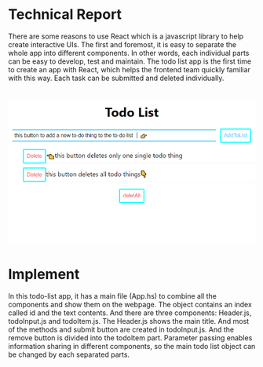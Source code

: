 # Technical Report
There are some reasons to use React which is a javascript library to help create interactive UIs.
The first and foremost, it is easy to separate the whole app into different components. 
In other words, each individual parts can be easy to develop, test and maintain. 
The todo list app is the first time to create an app with React, which helps the frontend team quickly familiar with this way.
Each task can be submitted and deleted individually. 
# ![Energy Grid Map Demo visualisation](image/screenShot1.png)
# Implement
In this todo-list app, it has a main file (App.hs) to combine all the components and show them on the webpage. 
The object contains an index called id and the text contents.
And there are three components: Header.js, todoInput.js and todoItem.js. 
The Header.js shows the main title. And most of the methods and submit button are created in todoInput.js. 
And the remove button is divided into the todoItem part. 
Parameter passing enables information sharing in different components, so the main todo list object can be changed by each separated parts. 
